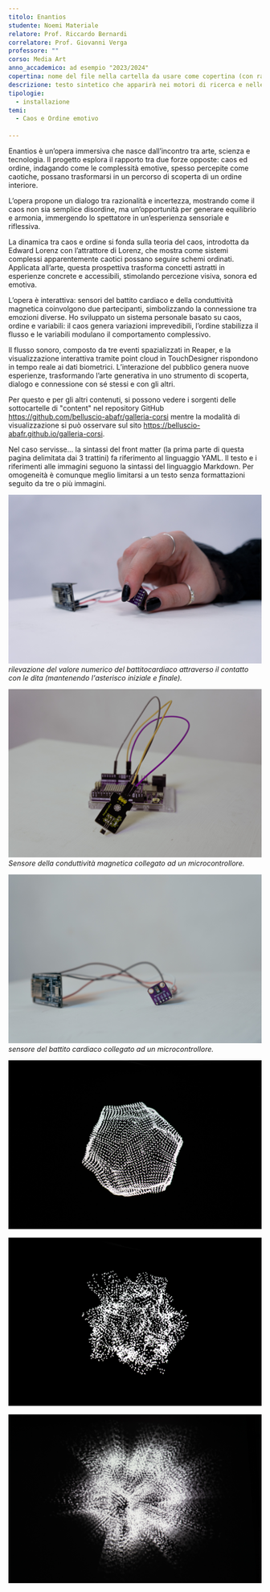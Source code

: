 ```yaml
---
titolo: Enantios
studente: Noemi Materiale
relatore: Prof. Riccardo Bernardi
correlatore: Prof. Giovanni Verga
professore: ""
corso: Media Art
anno_accademico: ad esempio "2023/2024"
copertina: nome del file nella cartella da usare come copertina (con rapporto larghezza/altezza di 16/9, min. 1920x1080 px)
descrizione: testo sintetico che apparirà nei motori di ricerca e nelle anteprime dei social e della pagina dei progetti (fra 70 e 160 battute, spazi inclusi)
tipologie:
  - installazione
temi:
  - Caos e Ordine emotivo

---
```


Enantios è un’opera immersiva che nasce dall’incontro tra arte, scienza e tecnologia. Il progetto esplora il rapporto tra due forze opposte: caos ed ordine, indagando come le complessità emotive, spesso percepite come caotiche, possano trasformarsi in un percorso di scoperta di un ordine interiore.

L’opera propone un dialogo tra razionalità e incertezza, mostrando come il caos non sia semplice disordine, ma un’opportunità per generare equilibrio e armonia, immergendo lo spettatore in un’esperienza sensoriale e riflessiva.

La dinamica tra caos e ordine si fonda sulla teoria del caos, introdotta da Edward Lorenz con l’attrattore di Lorenz, che mostra come sistemi complessi apparentemente caotici possano seguire schemi ordinati. Applicata all’arte, questa prospettiva trasforma concetti astratti in esperienze concrete e accessibili, stimolando percezione visiva, sonora ed emotiva.

L’opera è interattiva: sensori del battito cardiaco e della conduttività magnetica coinvolgono due partecipanti, simbolizzando la connessione tra emozioni diverse. Ho sviluppato un sistema personale basato su caos, ordine e variabili: il caos genera variazioni imprevedibili, l’ordine stabilizza il flusso e le variabili modulano il comportamento complessivo.

Il flusso sonoro, composto da tre eventi spazializzati in Reaper, e la visualizzazione interattiva tramite point cloud in TouchDesigner rispondono in tempo reale ai dati biometrici. L’interazione del pubblico genera nuove esperienze, trasformando l’arte generativa in uno strumento di scoperta, dialogo e connessione con sé stessi e con gli altri.

Per questo e per gli altri contenuti, si possono vedere i sorgenti delle sottocartelle di "content" nel repository GitHub https://github.com/belluscio-abafr/galleria-corsi mentre la modalità di visualizzazione si può osservare sul sito https://belluscio-abafr.github.io/galleria-corsi.

Nel caso servisse... la sintassi del front matter (la prima parte di questa pagina delimitata dai 3 trattini) fa riferimento al linguaggio YAML. Il testo e i riferimenti alle immagini seguono la sintassi del linguaggio Markdown. Per omogeneità è comunque meglio limitarsi a un testo senza formattazioni seguito da tre o più immagini.


![sensore del battito cardiaco ](battitocardiaco-mano.jpg)
*rilevazione del valore numerico del battitocardiaco attraverso il contatto con le dita (mantenendo l'asterisco iniziale e finale).*

![sensore della conduttività magnetica ](magnetometro.jpg)
*Sensore della conduttività magnetica collegato ad un microcontrollore.*

![Sensore del battito cardiaco](battitocardiaco.jpg)
*sensore del battito cardiaco collegato ad un microcontrollore.*

![visualizazione ferma del sistema](1.jpg)

![fase caotica del sistema](2.jpg)

![fase ordine del sistema](3.jpg)

